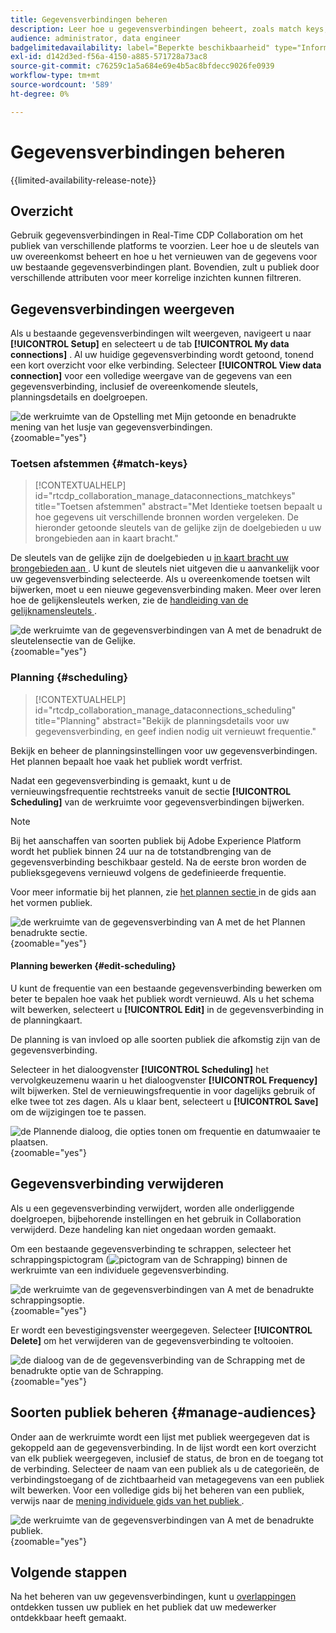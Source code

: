 ```yaml
---
title: Gegevensverbindingen beheren
description: Leer hoe u gegevensverbindingen beheert, zoals match keys, planning, use cases en publiekfiltering in Real-Time CDP Collaboration
audience: administrator, data engineer
badgelimitedavailability: label="Beperkte beschikbaarheid" type="Informative" url="https://helpx.adobe.com/legal/product-descriptions/real-time-customer-data-platform-collaboration.html newtab=true"
exl-id: d142d3ed-f56a-4150-a885-571728a73ac8
source-git-commit: c76259c1a5a684e69e4b5ac8bfdecc9026fe0939
workflow-type: tm+mt
source-wordcount: '589'
ht-degree: 0%

---
```


# Gegevensverbindingen beheren

{{limited-availability-release-note}}

## Overzicht

Gebruik gegevensverbindingen in Real-Time CDP Collaboration om het publiek van verschillende platforms te voorzien. Leer hoe u de sleutels van uw overeenkomst beheert en hoe u het vernieuwen van de gegevens voor uw bestaande gegevensverbindingen plant. Bovendien, zult u publiek door verschillende attributen voor meer korrelige inzichten kunnen filtreren.

## Gegevensverbindingen weergeven

Als u bestaande gegevensverbindingen wilt weergeven, navigeert u naar **[!UICONTROL Setup]** en selecteert u de tab **[!UICONTROL My data connections]** . Al uw huidige gegevensverbinding wordt getoond, tonend een kort overzicht voor elke verbinding. Selecteer **[!UICONTROL View data connection]** voor een volledige weergave van de gegevens van een gegevensverbinding, inclusief de overeenkomende sleutels, planningsdetails en doelgroepen.

![ de werkruimte van de Opstelling met Mijn getoonde en benadrukte mening van het lusje van gegevensverbindingen.](/help/assets/setup/manage-data-connection/my-data-connections.png){zoomable="yes"}

### Toetsen afstemmen {#match-keys}

>[!CONTEXTUALHELP]
>id="rtcdp_collaboration_manage_dataconnections_matchkeys"
>title="Toetsen afstemmen"
>abstract="Met Identieke toetsen bepaalt u hoe gegevens uit verschillende bronnen worden vergeleken. De hieronder getoonde sleutels van de gelijke zijn de doelgebieden u uw brongebieden aan in kaart bracht."

De sleutels van de gelijke zijn de doelgebieden u [ in kaart bracht uw brongebieden aan ](./onboard-audiences.md#map-fields). U kunt de sleutels niet uitgeven die u aanvankelijk voor uw gegevensverbinding selecteerde. Als u overeenkomende toetsen wilt bijwerken, moet u een nieuwe gegevensverbinding maken. Meer over leren hoe de gelijkensleutels werken, zie de [ handleiding van de gelijknamensleutels ](./onboard-account.md#set-up-match-keys).

![ de werkruimte van de gegevensverbindingen van A met de benadrukt de sleutelensectie van de Gelijke.](/help/assets/setup/manage-data-connection/view-data-connection-match-keys.png){zoomable="yes"}

### Planning {#scheduling}

>[!CONTEXTUALHELP]
>id="rtcdp_collaboration_manage_dataconnections_scheduling"
>title="Planning"
>abstract="Bekijk de planningsdetails voor uw gegevensverbinding, en geef indien nodig uit vernieuwt frequentie."

Bekijk en beheer de planningsinstellingen voor uw gegevensverbindingen. Het plannen bepaalt hoe vaak het publiek wordt verfrist.

Nadat een gegevensverbinding is gemaakt, kunt u de vernieuwingsfrequentie rechtstreeks vanuit de sectie **[!UICONTROL Scheduling]** van de werkruimte voor gegevensverbindingen bijwerken.

>[!NOTE]
>
>Bij het aanschaffen van soorten publiek bij Adobe Experience Platform wordt het publiek binnen 24 uur na de totstandbrenging van de gegevensverbinding beschikbaar gesteld. Na de eerste bron worden de publieksgegevens vernieuwd volgens de gedefinieerde frequentie.

Voor meer informatie bij het plannen, zie [ het plannen sectie ](/help/guide/setup/onboard-audiences.md#schedule) in de gids aan het vormen publiek.

![ de werkruimte van de gegevensverbinding van A met de het Plannen benadrukte sectie.](/help/assets/setup/manage-data-connection/view-data-connection-scheduling.png){zoomable="yes"}

#### Planning bewerken {#edit-scheduling}

U kunt de frequentie van een bestaande gegevensverbinding bewerken om beter te bepalen hoe vaak het publiek wordt vernieuwd. Als u het schema wilt bewerken, selecteert u **[!UICONTROL Edit]** in de gegevensverbinding in de planningkaart.

De planning is van invloed op alle soorten publiek die afkomstig zijn van de gegevensverbinding.

Selecteer in het dialoogvenster **[!UICONTROL Scheduling]** het vervolgkeuzemenu waarin u het dialoogvenster **[!UICONTROL Frequency]** wilt bijwerken. Stel de vernieuwingsfrequentie in voor dagelijks gebruik of elke twee tot zes dagen. Als u klaar bent, selecteert u **[!UICONTROL Save]** om de wijzigingen toe te passen.

![ de Plannende dialoog, die opties tonen om frequentie en datumwaaier te plaatsen.](../../assets/setup/manage-data-connection/scheduling-dialog.png){zoomable="yes"}

## Gegevensverbinding verwijderen

Als u een gegevensverbinding verwijdert, worden alle onderliggende doelgroepen, bijbehorende instellingen en het gebruik in Collaboration verwijderd. Deze handeling kan niet ongedaan worden gemaakt.

Om een bestaande gegevensverbinding te schrappen, selecteer het schrappingspictogram (![ pictogram van de Schrapping ](/help/assets/common/delete.svg)) binnen de werkruimte van een individuele gegevensverbinding.

![ de werkruimte van de gegevensverbindingen van A met de benadrukte schrappingsoptie.](/help/assets/setup/manage-data-connection/delete-data-connection.png){zoomable="yes"}

Er wordt een bevestigingsvenster weergegeven. Selecteer **[!UICONTROL Delete]** om het verwijderen van de gegevensverbinding te voltooien.

![ de dialoog van de de gegevensverbinding van de Schrapping met de benadrukte optie van de Schrapping.](/help/assets/setup/manage-data-connection/delete-data-connection-confirm.png){zoomable="yes"}

## Soorten publiek beheren {#manage-audiences}

Onder aan de werkruimte wordt een lijst met publiek weergegeven dat is gekoppeld aan de gegevensverbinding. In de lijst wordt een kort overzicht van elk publiek weergegeven, inclusief de status, de bron en de toegang tot de verbinding. Selecteer de naam van een publiek als u de categorieën, de verbindingstoegang of de zichtbaarheid van metagegevens van een publiek wilt bewerken. Voor een volledige gids bij het beheren van een publiek, verwijs naar de [ mening individuele gids van het publiek ](./onboard-audiences.md#view-individual-audiences).

![ de werkruimte van de gegevensverbindingen van A met de benadrukte publiek.](/help/assets/setup/manage-data-connection/view-data-connection-manage-audiences.png){zoomable="yes"}

## Volgende stappen

Na het beheren van uw gegevensverbindingen, kunt u [ overlappingen ](/help/guide/collaborate/discover.md) ontdekken tussen uw publiek en het publiek dat uw medewerker ontdekkbaar heeft gemaakt.

